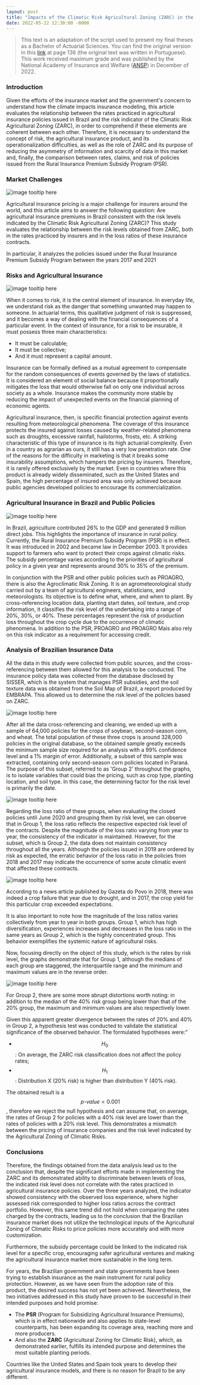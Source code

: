 ```yaml
---
layout: post
title: "Impacts of the Climatic Risk Agricultural Zoning (ZARC) in the precification of agricultural insurance"
date: 2022-05-22 12:30:00 -0000
---
```

> This text is an adaptation of the script used to present my final theses as a Bachelor of Actuarial Sciences. You can find the original version in this [link](https://www.anspnet.org.br/wp-content/uploads/2022/12/E-book_2022_compressed.pdf) at page 136 (the original text was written in Portuguese). This work received maximum grade and was published by the National Academy of Insurance and Welfare ([ANSP](https://www.anspnet.org.br/)) in December of 2022.

### Introduction

Given the efforts of the insurance market and the government's concern to understand how the climate impacts insurance modeling, this article evaluates the relationship between the rates practiced in agricultural insurance policies issued in Brazil and the risk indicator of the Climatic Risk Agricultural Zoning (ZARC), in order to comprehend if these elements are coherent between each other. Therefore, it is necessary to understand the concept of risk, the agricultural insurance product, and its operationalization difficulties, as well as the role of ZARC and its purpose of reducing the asymmetry of information and scarcity of data in this market and, finally, the comparison between rates, claims, and risk of policies issued from the Rural Insurance Premium Subsidy Program (PSR). 

### Market Challenges
![image tooltip here](/assets/images/banner.jpg)

Agricultural insurance pricing is a major challenge for insurers around the world, and this article aims to answer the following question: Are agricultural insurance premiums in Brazil consistent with the risk levels indicated by the Climatic Risk Agricultural Zoning (ZARC)? This study evaluates the relationship between the risk levels obtained from ZARC, both in the rates practiced by insurers and in the loss ratios of these insurance contracts.

In particular, it analyzes the policies issued under the Rural Insurance Premium Subsidy Program between the years 2017 and 2021

### Risks and Agricultural Insurance

![image tooltip here](/assets/images/risk_insurance.png)

When it comes to risk, it is the central element of insurance. In everyday life, we understand risk as the danger that something unwanted may happen to someone. In actuarial terms, this qualitative judgment of risk is suppressed, and it becomes a way of dealing with the financial consequences of a particular event. In the context of insurance, for a risk to be insurable, it must possess three main characteristics:
- It must be calculable;
- It must be collective;
- And it must represent a capital amount.

Insurance can be formally defined as a mutual agreement to compensate for the random consequences of events governed by the laws of statistics. It is considered an element of social balance because it proportionally mitigates the loss that would otherwise fall on only one individual across society as a whole. Insurance makes the community more stable by reducing the impact of unexpected events on the financial planning of economic agents.

Agricultural insurance, then, is specific financial protection against events resulting from meteorological phenomena. The coverage of this insurance protects the insured against losses caused by weather-related phenomena such as droughts, excessive rainfall, hailstorms, frosts, etc. A striking characteristic of this type of insurance is its high actuarial complexity. Even in a country as agrarian as ours, it still has a very low penetration rate. One of the reasons for the difficulty in marketing is that it breaks some insurability assumptions, which hampers the pricing by insurers. Therefore, it is rarely offered exclusively by the market. Even in countries where this product is already widely disseminated, such as the United States and Spain, the high percentage of insured area was only achieved because public agencies developed policies to encourage its commercialization.

### Agricultural Insurance in Brazil and Public Policies
![image tooltip here](/assets/images/seguro_brasil.png)

In Brazil, agriculture contributed 26% to the GDP and generated 9 million direct jobs. This highlights the importance of insurance in rural policy. Currently, the Rural Insurance Premium Subsidy Program (PSR) is in effect. It was introduced in 2002 and became law in December 2003. It provides support to farmers who want to protect their crops against climatic risks. The subsidy percentage varies according to the priorities of agricultural policy in a given year and represents around 30% to 35% of the premium.

In conjunction with the PSR and other public policies such as PROAGRO, there is also the Agroclimatic Risk Zoning. It is an agrometeorological study carried out by a team of agricultural engineers, statisticians, and meteorologists. Its objective is to define what, where, and when to plant. By cross-referencing location data, planting start dates, soil texture, and crop information, it classifies the risk level of the undertaking into a range of 20%, 30%, or 40%. These percentages represent the risk of production loss throughout the crop cycle due to the occurrence of climatic phenomena. In addition to the PSR, PROAGRO and PROAGRO Mais also rely on this risk indicator as a requirement for accessing credit.


### Analysis of Brazilian Insurance Data
All the data in this study were collected from public sources, and the cross-referencing between them allowed for this analysis to be conducted. The insurance policy data was collected from the database disclosed by SISSER, which is the system that manages PSR subsidies, and the soil texture data was obtained from the Soil Map of Brazil, a report produced by EMBRAPA. This allowed us to determine the risk level of the policies based on ZARC.

![image tooltip here](/assets/images/fonte_dados.png)

After all the data cross-referencing and cleaning, we ended up with a sample of 64,000 policies for the crops of soybean, second-season corn, and wheat. The total population of these three crops is around 328,000 policies in the original database, so the obtained sample greatly exceeds the minimum sample size required for an analysis with a 99% confidence level and a 1% margin of error. Additionally, a subset of this sample was extracted, containing only second-season corn policies located in Paraná. The purpose of this subset, referred to as 'Group 2' throughout the graphs, is to isolate variables that could bias the pricing, such as crop type, planting location, and soil type. In this case, the determining factor for the risk level is primarily the date.

![image tooltip here](/assets/images/localizacao_apolices.png)

Regarding the loss ratio of these groups, when evaluating the closed policies until June 2020 and grouping them by risk level, we can observe that in Group 1, the loss ratio reflects the respective expected risk level of the contracts. Despite the magnitude of the loss ratio varying from year to year, the consistency of the indicator is maintained. However, for the subset, which is Group 2, the data does not maintain consistency throughout all the years. Although the policies issued in 2019 are ordered by risk as expected, the erratic behavior of the loss ratio in the policies from 2018 and 2017 may indicate the occurrence of some acute climatic event that affected these contracts.

![image tooltip here](/assets/images/sinistralidade_risco_ano_milho_pr.png)

According to a news article published by Gazeta do Povo in 2018, there was indeed a crop failure that year due to drought, and in 2017, the crop yield for this particular crop exceeded expectations.

It is also important to note how the magnitude of the loss ratios varies collectively from year to year in both groups. Group 1, which has high diversification, experiences increases and decreases in the loss ratio in the same years as Group 2, which is the highly concentrated group. This behavior exemplifies the systemic nature of agricultural risks.

Now, focusing directly on the object of this study, which is the rates by risk level, the graphs demonstrate that for Group 1, although the medians of each group are staggered, the interquartile range and the minimum and maximum values are in the reverse order.

![image tooltip here](/assets/images/boxplot_taxas_grupos.png)

For Group 2, there are some more abrupt distortions worth noting: in addition to the median of the 40% risk group being lower than that of the 20% group, the maximum and minimum values are also respectively lower.

Given this apparent greater divergence between the rates of 20% and 40% in Group 2, a hypothesis test was conducted to validate the statistical significance of the observed behavior. The formulated hypotheses were:"

- $$H_0$$: On average, the ZARC risk classification does not affect the policy rates;
- $$H_1$$: Distribution X (20% risk) is higher than distribution Y (40% risk).

The obtained result is a $$\textit{p-value}<0.001$$, therefore we reject the null hypothesis and can assume that, on average, the rates of Group 2 for policies with a 40% risk level are lower than the rates of policies with a 20% risk level. This demonstrates a mismatch between the pricing of insurance companies and the risk level indicated by the Agricultural Zoning of Climatic Risks.

### Conclusions
Therefore, the findings obtained from the data analysis lead us to the conclusion that, despite the significant efforts made in implementing the ZARC and its demonstrated ability to discriminate between levels of loss, the indicated risk level does not correlate with the rates practiced in agricultural insurance policies. Over the three years analyzed, the indicator showed consistency with the observed loss experience, where higher assessed risk corresponded to higher loss ratios across the contract portfolio. However, this same trend did not hold when comparing the rates charged by the contracts, leading us to the conclusion that the Brazilian insurance market does not utilize the technological inputs of the Agricultural Zoning of Climatic Risks to price policies more accurately and with more customization. 

Furthermore, the subsidy percentage could be linked to the indicated risk level for a specific crop, encouraging safer agricultural ventures and making the agricultural insurance market more sustainable in the long term.

For years, the Brazilian government and state governments have been trying to establish insurance as the main instrument for rural policy protection. However, as we have seen from the adoption rate of this product, the desired success has not yet been achieved. Nevertheless, the two initiatives addressed in this study have proven to be successful in their intended purposes and hold promise:
- The **PSR** (Program for Subsidizing Agricultural Insurance Premiums), which is in effect nationwide and also applies to state-level counterparts, has been expanding its coverage area, reaching more and more producers.
- And also the **ZARC** (Agricultural Zoning for Climatic Risk), which, as demonstrated earlier, fulfills its intended purpose and determines the most suitable planting periods. 

Countries like the United States and Spain took years to develop their agricultural insurance models, and there is no reason for Brazil to be any different.
